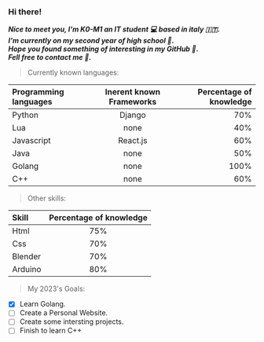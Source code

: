 ### **Hi there!**
***_Nice to meet you, I'm **K0-M1** an IT student 💻 based in italy 🇮🇹._***
<br>
***_I'm currently on my second year of high school 🏫._***
<br>
***_Hope you found something of interesting in my GitHub 🤖._***
<br>
***_Fell free to contact me 👀._***
<br>

> Currently known languages:

| Programming languages | Inerent known Frameworks | Percentage of knowledge |
| :---  |  :---:  | ---: |
| Python | Django | 70% |
| Lua   | none   | 40% |
| Javascript | React.js | 60% |
| Java | none | 50% |
| Golang | none | 100% |
| C++ | none | 60% |

> Other skills:

| Skill | Percentage of knowledge |
| :---  | :---:|
| Html  | 75% |
| Css   | 70% |
| Blender | 70% |
| Arduino | 80% |

> My 2023's Goals:
- [x] Learn Golang.
- [ ] Create a Personal Website.
- [ ] Create some intersting projects.
- [ ] Finish to learn C++
